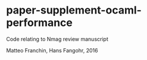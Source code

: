 # paper-supplement-ocaml-performance
Code relating to Nmag review manuscript


Matteo Franchin, Hans Fangohr, 2016

